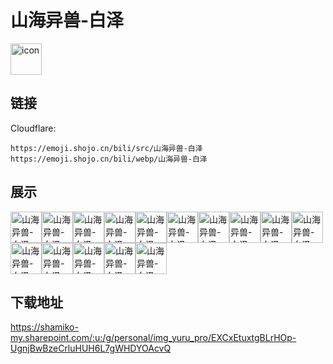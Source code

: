 # 山海异兽-白泽
<img src="https://emoji.shojo.cn/bili/src/山海异兽-白泽/icon.png" width="50" height="50" alt="icon">

## 链接
Cloudflare:
```
https://emoji.shojo.cn/bili/src/山海异兽-白泽
https://emoji.shojo.cn/bili/webp/山海异兽-白泽
```
## 展示
<img src="https://emoji.shojo.cn/bili/src/山海异兽-白泽/山海异兽-白泽-三连.png" width="50" height="50" alt="山海异兽-白泽-三连"><img src="https://emoji.shojo.cn/bili/src/山海异兽-白泽/山海异兽-白泽-惊吓.png" width="50" height="50" alt="山海异兽-白泽-惊吓"><img src="https://emoji.shojo.cn/bili/src/山海异兽-白泽/山海异兽-白泽-吃瓜.png" width="50" height="50" alt="山海异兽-白泽-吃瓜"><img src="https://emoji.shojo.cn/bili/src/山海异兽-白泽/山海异兽-白泽-偷看.png" width="50" height="50" alt="山海异兽-白泽-偷看"><img src="https://emoji.shojo.cn/bili/src/山海异兽-白泽/山海异兽-白泽-前排.png" width="50" height="50" alt="山海异兽-白泽-前排"><img src="https://emoji.shojo.cn/bili/src/山海异兽-白泽/山海异兽-白泽-害羞.png" width="50" height="50" alt="山海异兽-白泽-害羞"><img src="https://emoji.shojo.cn/bili/src/山海异兽-白泽/山海异兽-白泽-哭哭.png" width="50" height="50" alt="山海异兽-白泽-哭哭"><img src="https://emoji.shojo.cn/bili/src/山海异兽-白泽/山海异兽-白泽-投币.png" width="50" height="50" alt="山海异兽-白泽-投币"><img src="https://emoji.shojo.cn/bili/src/山海异兽-白泽/山海异兽-白泽-吐魂.png" width="50" height="50" alt="山海异兽-白泽-吐魂"><img src="https://emoji.shojo.cn/bili/src/山海异兽-白泽/山海异兽-白泽-点赞.png" width="50" height="50" alt="山海异兽-白泽-点赞"><img src="https://emoji.shojo.cn/bili/src/山海异兽-白泽/山海异兽-白泽-问号.png" width="50" height="50" alt="山海异兽-白泽-问号"><img src="https://emoji.shojo.cn/bili/src/山海异兽-白泽/山海异兽-白泽-比心.png" width="50" height="50" alt="山海异兽-白泽-比心"><img src="https://emoji.shojo.cn/bili/src/山海异兽-白泽/山海异兽-白泽-生气.png" width="50" height="50" alt="山海异兽-白泽-生气"><img src="https://emoji.shojo.cn/bili/src/山海异兽-白泽/山海异兽-白泽-达咩.png" width="50" height="50" alt="山海异兽-白泽-达咩"><img src="https://emoji.shojo.cn/bili/src/山海异兽-白泽/山海异兽-白泽-无语.png" width="50" height="50" alt="山海异兽-白泽-无语">

## 下载地址

https://shamiko-my.sharepoint.com/:u:/g/personal/img_yuru_pro/EXCxEtuxtgBLrHOp-UgnjBwBzeCrluHUH6L7gWHDYOAcvQ